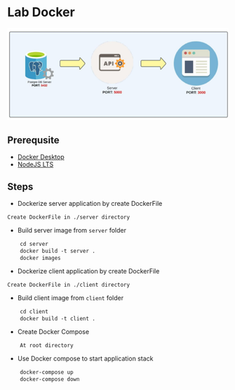 # Lab Docker

![](./docker_lab_overview.png)
## Prerequsite
- [Docker Desktop](https://www.docker.com/products/docker-desktop/)
- [NodeJS LTS](https://nodejs.org/en/)

## Steps
- Dockerize server application by create DockerFile
```shell
Create DockerFile in ./server directory
```

- Build server image from `server` folder
```shell 
    cd server
    docker build -t server .
    docker images
```

- Dockerize client application by create DockerFile
```shell
Create DockerFile in ./client directory
```

- Build client image from `client` folder
```shell
    cd client
    docker build -t client .
```

- Create Docker Compose
```shell
    At root directory
```

- Use Docker compose to start application stack
```shell
    docker-compose up
    docker-compose down
```